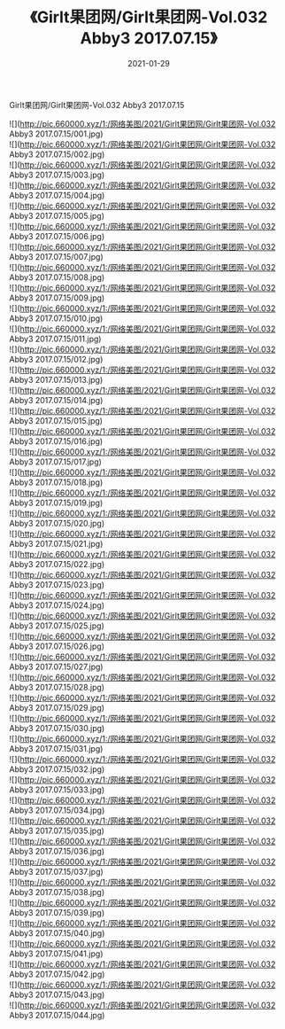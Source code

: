 ﻿---
layout: post
title:  《Girlt果团网/Girlt果团网-Vol.032 Abby3 2017.07.15》
date:   2021-01-29
img: http://pic.660000.xyz/1:/网络美图/2021/Girlt果团网/Girlt果团网-Vol.032 Abby3 2017.07.15/000.jpg
categories: [美女, 清纯, 唯美]
---

Girlt果团网/Girlt果团网-Vol.032 Abby3 2017.07.15

 ![](http://pic.660000.xyz/1:/网络美图/2021/Girlt果团网/Girlt果团网-Vol.032 Abby3 2017.07.15/001.jpg) <br>![](http://pic.660000.xyz/1:/网络美图/2021/Girlt果团网/Girlt果团网-Vol.032 Abby3 2017.07.15/002.jpg) <br>![](http://pic.660000.xyz/1:/网络美图/2021/Girlt果团网/Girlt果团网-Vol.032 Abby3 2017.07.15/003.jpg) <br>![](http://pic.660000.xyz/1:/网络美图/2021/Girlt果团网/Girlt果团网-Vol.032 Abby3 2017.07.15/004.jpg) <br>![](http://pic.660000.xyz/1:/网络美图/2021/Girlt果团网/Girlt果团网-Vol.032 Abby3 2017.07.15/005.jpg) <br>![](http://pic.660000.xyz/1:/网络美图/2021/Girlt果团网/Girlt果团网-Vol.032 Abby3 2017.07.15/006.jpg) <br>![](http://pic.660000.xyz/1:/网络美图/2021/Girlt果团网/Girlt果团网-Vol.032 Abby3 2017.07.15/007.jpg) <br>![](http://pic.660000.xyz/1:/网络美图/2021/Girlt果团网/Girlt果团网-Vol.032 Abby3 2017.07.15/008.jpg) <br>![](http://pic.660000.xyz/1:/网络美图/2021/Girlt果团网/Girlt果团网-Vol.032 Abby3 2017.07.15/009.jpg) <br>![](http://pic.660000.xyz/1:/网络美图/2021/Girlt果团网/Girlt果团网-Vol.032 Abby3 2017.07.15/010.jpg) <br>![](http://pic.660000.xyz/1:/网络美图/2021/Girlt果团网/Girlt果团网-Vol.032 Abby3 2017.07.15/011.jpg) <br>![](http://pic.660000.xyz/1:/网络美图/2021/Girlt果团网/Girlt果团网-Vol.032 Abby3 2017.07.15/012.jpg) <br>![](http://pic.660000.xyz/1:/网络美图/2021/Girlt果团网/Girlt果团网-Vol.032 Abby3 2017.07.15/013.jpg) <br>![](http://pic.660000.xyz/1:/网络美图/2021/Girlt果团网/Girlt果团网-Vol.032 Abby3 2017.07.15/014.jpg) <br>![](http://pic.660000.xyz/1:/网络美图/2021/Girlt果团网/Girlt果团网-Vol.032 Abby3 2017.07.15/015.jpg) <br>![](http://pic.660000.xyz/1:/网络美图/2021/Girlt果团网/Girlt果团网-Vol.032 Abby3 2017.07.15/016.jpg) <br>![](http://pic.660000.xyz/1:/网络美图/2021/Girlt果团网/Girlt果团网-Vol.032 Abby3 2017.07.15/017.jpg) <br>![](http://pic.660000.xyz/1:/网络美图/2021/Girlt果团网/Girlt果团网-Vol.032 Abby3 2017.07.15/018.jpg) <br>![](http://pic.660000.xyz/1:/网络美图/2021/Girlt果团网/Girlt果团网-Vol.032 Abby3 2017.07.15/019.jpg) <br>![](http://pic.660000.xyz/1:/网络美图/2021/Girlt果团网/Girlt果团网-Vol.032 Abby3 2017.07.15/020.jpg) <br>![](http://pic.660000.xyz/1:/网络美图/2021/Girlt果团网/Girlt果团网-Vol.032 Abby3 2017.07.15/021.jpg) <br>![](http://pic.660000.xyz/1:/网络美图/2021/Girlt果团网/Girlt果团网-Vol.032 Abby3 2017.07.15/022.jpg) <br>![](http://pic.660000.xyz/1:/网络美图/2021/Girlt果团网/Girlt果团网-Vol.032 Abby3 2017.07.15/023.jpg) <br>![](http://pic.660000.xyz/1:/网络美图/2021/Girlt果团网/Girlt果团网-Vol.032 Abby3 2017.07.15/024.jpg) <br>![](http://pic.660000.xyz/1:/网络美图/2021/Girlt果团网/Girlt果团网-Vol.032 Abby3 2017.07.15/025.jpg) <br>![](http://pic.660000.xyz/1:/网络美图/2021/Girlt果团网/Girlt果团网-Vol.032 Abby3 2017.07.15/026.jpg) <br>![](http://pic.660000.xyz/1:/网络美图/2021/Girlt果团网/Girlt果团网-Vol.032 Abby3 2017.07.15/027.jpg) <br>![](http://pic.660000.xyz/1:/网络美图/2021/Girlt果团网/Girlt果团网-Vol.032 Abby3 2017.07.15/028.jpg) <br>![](http://pic.660000.xyz/1:/网络美图/2021/Girlt果团网/Girlt果团网-Vol.032 Abby3 2017.07.15/029.jpg) <br>![](http://pic.660000.xyz/1:/网络美图/2021/Girlt果团网/Girlt果团网-Vol.032 Abby3 2017.07.15/030.jpg) <br>![](http://pic.660000.xyz/1:/网络美图/2021/Girlt果团网/Girlt果团网-Vol.032 Abby3 2017.07.15/031.jpg) <br>![](http://pic.660000.xyz/1:/网络美图/2021/Girlt果团网/Girlt果团网-Vol.032 Abby3 2017.07.15/032.jpg) <br>![](http://pic.660000.xyz/1:/网络美图/2021/Girlt果团网/Girlt果团网-Vol.032 Abby3 2017.07.15/033.jpg) <br>![](http://pic.660000.xyz/1:/网络美图/2021/Girlt果团网/Girlt果团网-Vol.032 Abby3 2017.07.15/034.jpg) <br>![](http://pic.660000.xyz/1:/网络美图/2021/Girlt果团网/Girlt果团网-Vol.032 Abby3 2017.07.15/035.jpg) <br>![](http://pic.660000.xyz/1:/网络美图/2021/Girlt果团网/Girlt果团网-Vol.032 Abby3 2017.07.15/036.jpg) <br>![](http://pic.660000.xyz/1:/网络美图/2021/Girlt果团网/Girlt果团网-Vol.032 Abby3 2017.07.15/037.jpg) <br>![](http://pic.660000.xyz/1:/网络美图/2021/Girlt果团网/Girlt果团网-Vol.032 Abby3 2017.07.15/038.jpg) <br>![](http://pic.660000.xyz/1:/网络美图/2021/Girlt果团网/Girlt果团网-Vol.032 Abby3 2017.07.15/039.jpg) <br>![](http://pic.660000.xyz/1:/网络美图/2021/Girlt果团网/Girlt果团网-Vol.032 Abby3 2017.07.15/040.jpg) <br>![](http://pic.660000.xyz/1:/网络美图/2021/Girlt果团网/Girlt果团网-Vol.032 Abby3 2017.07.15/041.jpg) <br>![](http://pic.660000.xyz/1:/网络美图/2021/Girlt果团网/Girlt果团网-Vol.032 Abby3 2017.07.15/042.jpg) <br>![](http://pic.660000.xyz/1:/网络美图/2021/Girlt果团网/Girlt果团网-Vol.032 Abby3 2017.07.15/043.jpg) <br>![](http://pic.660000.xyz/1:/网络美图/2021/Girlt果团网/Girlt果团网-Vol.032 Abby3 2017.07.15/044.jpg) <br>